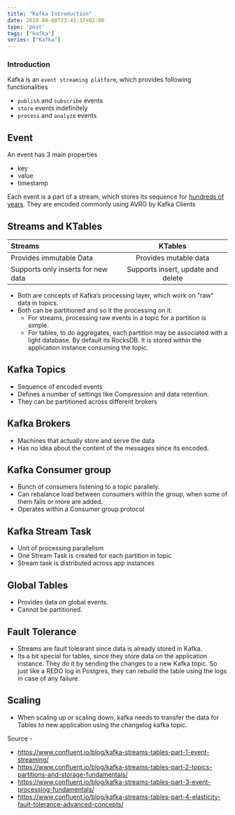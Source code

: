 ```yaml
---
title: "Kafka Introduction"
date: 2020-08-08T23:45:17+02:00
type: 'post'
tags: ["kafka"]
series: ["Kafka"]
---
```


### Introduction

Kafka is an `event streaming platform`, which provides following functionalities
- `publish` and `subscribe` events
- `store` events indefinitely
- `process` and `analyze` events

## Event
An event has 3 main properties
- key
- value
- timestamp

Each event is a part of a stream, which stores its sequence for [hundreds of years](https://www.confluent.io/blog/publishing-apache-kafka-new-york-times/). They are encoded commonly using AVRO by Kafka Clients

## Streams and KTables

Streams | KTables
:-------|:---------:
Provides immutable Data | Provides mutable data
Supports only inserts for new data | Supports insert, update and delete

- Both are concepts of Kafka’s processing layer, which work on "raw" data in topics.
- Both can be partitioned and so it the processing on it. 
  - For streams, processing raw events in a topic for a partition is simple.
  - For tables, to do aggregates, each partition may be associated with a light database. By default its RocksDB. It is stored within the application instance consuming the topic.


## Kafka Topics

- Sequence of encoded events
- Defines a number of settings like Compression and data retention.
- They can be partitioned across different brokers

## Kafka Brokers

- Machines that actually store and serve the data
- Has no idea about the content of the messages since its encoded.

## Kafka Consumer group
- Bunch of consumers listening to a topic parallely.
- Can rebalance load between consumers within the group, when some of them fails or more are added.
- Operates within a Consumer group protocol

## Kafka Stream Task
- Unit of processing parallelism
- One Stream Task is created for each partition in topic
- Stream task is distributed across app instances


## Global Tables
- Provides data on global events.
- Cannot be partitioned.
  
## Fault Tolerance
- Streams are fault tolearant since data is already stored in Kafka.
- Its a bit special for tables, since they store data on the application instance. They do it by sending the changes to a new Kafka topic. So just like a REDO log in Postgres, they can rebuild the table using the logs in case of any failure.

## Scaling
- When scaling up or scaling down, kafka needs to transfer the data for Tables to new application using the changelog kafka topic.


Source - 
- https://www.confluent.io/blog/kafka-streams-tables-part-1-event-streaming/
- https://www.confluent.io/blog/kafka-streams-tables-part-2-topics-partitions-and-storage-fundamentals/
- https://www.confluent.io/blog/kafka-streams-tables-part-3-event-processing-fundamentals/
- https://www.confluent.io/blog/kafka-streams-tables-part-4-elasticity-fault-tolerance-advanced-concepts/
